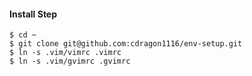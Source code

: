 #### Install Step

    $ cd ~
    $ git clone git@github.com:cdragon1116/env-setup.git
    $ ln -s .vim/vimrc .vimrc
    $ ln -s .vim/gvimrc .gvimrc

